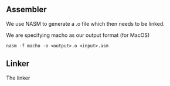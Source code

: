 
## Assembler

We use NASM to generate a .o file which then needs to be linked.

We are specifying macho as our output format (for MacOS)

```nasm -f macho -o <output>.o <input>.asm```

## Linker

The linker 
